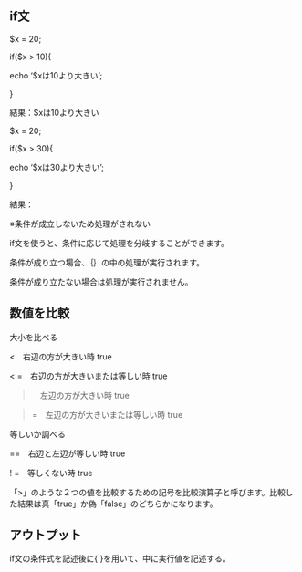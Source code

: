 ## if文

$x = 20;

if($x > 10){

echo ‘$xは10より大きい’;

}

結果：$xは10より大きい

$x = 20;

if($x > 30){

echo ‘$xは30より大きい’;

}

結果：

※条件が成立しないため処理がされない

if文を使うと、条件に応じて処理を分岐することができます。

条件が成り立つ場合、｛｝の中の処理が実行されます。

条件が成り立たない場合は処理が実行されません。

## 数値を比較

大小を比べる

<　右辺の方が大きい時 true

< =　右辺の方が大きいまたは等しい時 true

>　左辺の方が大きい時 true

> =　左辺の方が大きいまたは等しい時 true

等しいか調べる

==　右辺と左辺が等しい時 true

! =　等しくない時 true

「>」のような２つの値を比較するための記号を比較演算子と呼びます。比較した結果は真「true」か偽「false」のどちらかになります。

## アウトプット

if文の条件式を記述後に{ }を用いて、中に実行値を記述する。

